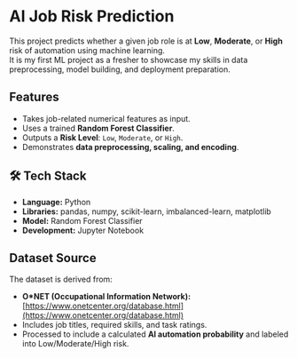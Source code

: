 # AI Job Risk Prediction

This project predicts whether a given job role is at **Low**, **Moderate**, or **High** risk of automation using machine learning.  
It is my first ML project as a fresher to showcase my skills in data preprocessing, model building, and deployment preparation.



##  Features
- Takes job-related numerical features as input.
- Uses a trained **Random Forest Classifier**.
- Outputs a **Risk Level**: `Low`, `Moderate`, or `High`.
- Demonstrates **data preprocessing, scaling, and encoding**.

## 🛠 Tech Stack
- **Language:** Python
- **Libraries:** pandas, numpy, scikit-learn, imbalanced-learn, matplotlib
- **Model:** Random Forest Classifier
- **Development:** Jupyter Notebook


##  Dataset Source
The dataset is derived from:
- **O*NET (Occupational Information Network):** [https://www.onetcenter.org/database.html](https://www.onetcenter.org/database.html)  
- Includes job titles, required skills, and task ratings.  
- Processed to include a calculated **AI automation probability** and labeled into Low/Moderate/High risk.

